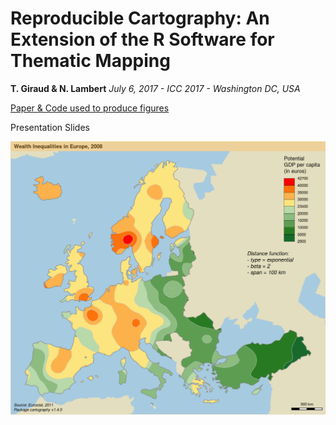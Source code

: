 # Reproducible Cartography: An Extension of the R Software for Thematic Mapping
**T. Giraud & N. Lambert**
*July 6, 2017 - ICC 2017 - Washington DC, USA*

[Paper & Code used to produce figures](paper/paper.md)

Presentation Slides


![](paper/img/IsoplethMap.png)

